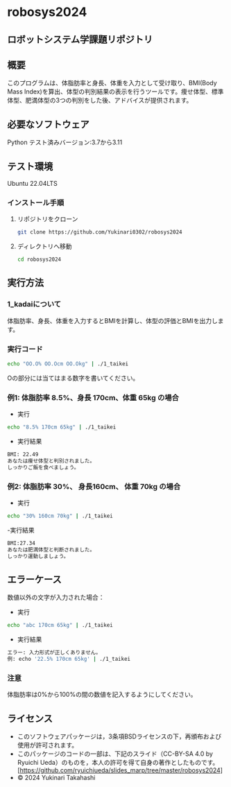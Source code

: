 # robosys2024
## ロボットシステム学課題リポジトリ

## 概要
このプログラムは、体脂肪率と身長、体重を入力として受け取り、BMI(Body Mass Index)を算出、体型の判別結果の表示を行うツールです。痩せ体型、標準体型、肥満体型の3つの判別をした後、アドバイスが提供されます。
## 必要なソフトウェア
Python テスト済みバージョン:3.7から3.11
## テスト環境
Ubuntu 22.04LTS

### インストール手順
1. リポジトリをクローン
   ```bash
   git clone https://github.com/Yukinari0302/robosys2024
   ```
2. ディレクトリへ移動
   ```bash
   cd robosys2024
   ```
## 実行方法
### 1_kadaiについて
体脂肪率、身長、体重を入力するとBMIを計算し、体型の評価とBMIを出力します。
### 実行コード
```bash
echo "OO.O% OO.Ocm OO.Okg" | ./1_taikei
```
Oの部分には当てはまる数字を書いてください。

### 例1: 体脂肪率 8.5%、身長 170cm、体重 65kg の場合
- 実行
```bash
echo "8.5% 170cm 65kg" | ./1_taikei
```
- 実行結果
```bash
BMI: 22.49
あなたは痩せ体型と判別されました。
しっかりご飯を食べましょう。
```
### 例2: 体脂肪率 30%、 身長160cm、 体重 70kg の場合
- 実行
```bash
echo "30% 160cm 70kg" | ./1_taikei
```
-実行結果
```bash
BMI:27.34
あなたは肥満体型と判断されました。
しっかり運動しましょう。
```
## エラーケース
数値以外の文字が入力された場合：
- 実行
```bash
echo "abc 170cm 65kg" | ./1_taikei
```
- 実行結果
```bash
エラー: 入力形式が正しくありません。
例: echo '22.5% 170cm 65kg' | ./1_taikei
```
### 注意
体脂肪率は0%から100%の間の数値を記入するようにしてください。
## ライセンス
- このソフトウェアパッケージは，3条項BSDライセンスの下，再頒布および使用が許可されます。
- このパッケージのコードの一部は、下記のスライド（CC-BY-SA 4.0 by Ryuichi Ueda）のものを，本人の許可を得て自身の著作としたものです。
[https://github.com/ryuichiueda/slides_marp/tree/master/robosys2024]
- © 2024 Yukinari Takahashi

